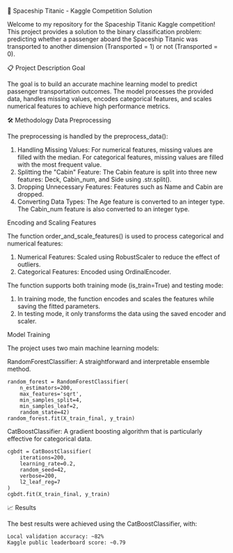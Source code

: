 🚀 Spaceship Titanic - Kaggle Competition Solution

Welcome to my repository for the Spaceship Titanic Kaggle competition!
This project provides a solution to the binary classification problem: predicting whether a passenger aboard the Spaceship Titanic was transported to another dimension (Transported = 1) or not (Transported = 0).

📋 Project Description
Goal

The goal is to build an accurate machine learning model to predict passenger transportation outcomes.
The model processes the provided data, handles missing values, encodes categorical features, and scales numerical features to achieve high performance metrics.

🛠️ Methodology
Data Preprocessing

The preprocessing is handled by the preprocess_data():

1. Handling Missing Values:
    For numerical features, missing values are filled with the median.
    For categorical features, missing values are filled with the most frequent value.
2. Splitting the "Cabin" Feature:
    The Cabin feature is split into three new features: Deck, Cabin_num, and Side using .str.split().
3. Dropping Unnecessary Features:
    Features such as Name and Cabin are dropped.
4. Converting Data Types:
    The Age feature is converted to an integer type.
    The Cabin_num feature is also converted to an integer type.


Encoding and Scaling Features

The function order_and_scale_features() is used to process categorical and numerical features:

1. Numerical Features: Scaled using RobustScaler to reduce the effect of outliers.
2. Categorical Features: Encoded using OrdinalEncoder.

The function supports both training mode (is_train=True) and testing mode:

1. In training mode, the function encodes and scales the features while saving the fitted parameters.
2. In testing mode, it only transforms the data using the saved encoder and scaler.

Model Training

The project uses two main machine learning models:

RandomForestClassifier: A straightforward and interpretable ensemble method.
    
    random_forest = RandomForestClassifier(
        n_estimators=200,
        max_features='sqrt',
        min_samples_split=4,
        min_samples_leaf=2,
        random_state=42)
    random_forest.fit(X_train_final, y_train)

CatBoostClassifier: A gradient boosting algorithm that is particularly effective for categorical data.

    cgbdt = CatBoostClassifier(
        iterations=200,
        learning_rate=0.2,
        random_seed=42,
        verbose=200,
        l2_leaf_reg=7
    )
    cgbdt.fit(X_train_final, y_train)

📈 Results

The best results were achieved using the CatBoostClassifier, with:

    Local validation accuracy: ~82%
    Kaggle public leaderboard score: ~0.79
